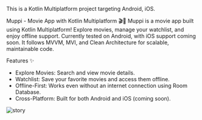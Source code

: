 This is a Kotlin Multiplatform project targeting Android, iOS.

Muppi - Movie App with Kotlin Multiplatform 🎬📱
Muppi is a movie app built using Kotlin Multiplatform! Explore movies, manage your watchlist, and enjoy offline support. Currently tested on Android, with iOS support coming soon. It follows MVVM, MVI, and Clean Architecture for scalable, maintainable code.

Features ✨
- Explore Movies: Search and view movie details.
- Watchlist: Save your favorite movies and access them offline.
- Offline-First: Works even without an internet connection using Room Database.
- Cross-Platform: Built for both Android and iOS (coming soon).

![story](https://github.com/user-attachments/assets/3ff34534-985d-4a84-ad86-35fd9228b6f8)
